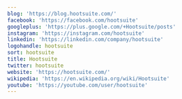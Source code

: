 ```yaml
---
blog: 'https://blog.hootsuite.com/'
facebook: 'https://facebook.com/hootsuite'
googleplus: 'https://plus.google.com/+Hootsuite/posts'
instagram: 'https://instagram.com/hootsuite'
linkedin: 'https://linkedin.com/company/hootsuite'
logohandle: hootsuite
sort: hootsuite
title: Hootsuite
twitter: hootsuite
website: 'https://hootsuite.com/'
wikipedia: 'https://en.wikipedia.org/wiki/Hootsuite'
youtube: 'https://youtube.com/user/hootsuite'
---
```

